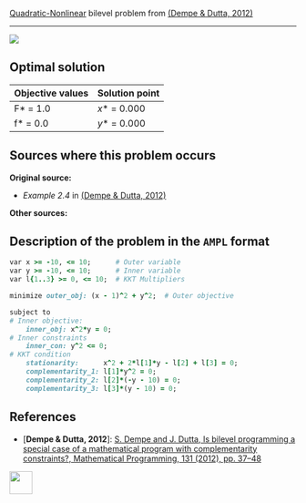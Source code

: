 [Quadratic-Nonlinear](/BASBLib/QP-NLP-problems) bilevel problem from [(Dempe & Dutta, 2012)][Dempe & Dutta, 2012]

---

![](https://github.com/basblsolver/BASBLib/wiki/images/dd_2012_01_eq.jpg)

## Optimal solution

Objective values   | Solution point           |
------------------ | ------------------------ |
F* = 1.0           | _x_* = 0.000             |
f* = 0.0           | _y_* = 0.000             |

## Sources where this problem occurs

__Original source:__

 - _Example 2.4_ in [(Dempe & Dutta, 2012)][Dempe & Dutta, 2012]

__Other sources:__

## Description of the problem in the `AMPL` format

```ruby
var x >= -10, <= 10;      # Outer variable
var y >= -10, <= 10;      # Inner variable
var l{1..3} >= 0, <= 10;  # KKT Multipliers

minimize outer_obj: (x - 1)^2 + y^2;  # Outer objective

subject to
# Inner objective:
    inner_obj: x^2*y = 0;
# Inner constraints
    inner_con: y^2 <= 0;
# KKT condition
    stationarity:      x^2 + 2*l[1]*y - l[2] + l[3] = 0;
    complementarity_1: l[1]*y^2 = 0;
    complementarity_2: l[2]*(-y - 10) = 0;
    complementarity_3: l[3]*(y - 10) = 0;
```

##  References

 - [**Dempe & Dutta, 2012**]: [S. Dempe and J. Dutta, Is bilevel programming a special case of a mathematical program with complementarity constraints?, Mathematical Programming, 131 (2012), pp. 37–48](https://doi.org/10.1007/s10107-010-0342-1)

[<img src="http://www.interupgrade.com/images/pfeil-backbutton.png" width="40" height="40">](/BASBLib/QP-NLP-problems "Back to summary of QP-NLP bilevel problems")

[Dempe & Dutta, 2012]: https://doi.org/10.1007/s10107-010-0342-1

